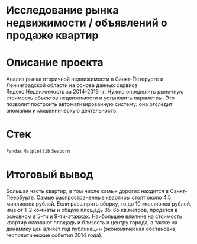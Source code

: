 # Исследование рынка недвижимости / объявлений о продаже квартир 

# Описание проекта 
Анализ рынка вторичной недвижимости в Санкт-Петерурге и Ленинградской области на основе данных сервиса Яндекс.Недвижимость за 2014-2019 гг.
Нужно определить рыночную стоимость объектов недвижимости и установить параметры. 
Это позволит построить автоматизированную систему: она отследит аномалии и мошенническую деятельность.

# Cтек

`Pandas`
`Matplotlib`
`Seaborn`

# Итоговый вывод
Большая часть квартир, в том числе самых дорогих нахдится в Санкт-Пеербурге. 
Самые распространенные квартиры стоят около 4.5 миллионов рублей.
Если расширить вборку, то до 10 миллионов рублей, имеют 1-2 комнаты и общую площадь 35-65 кв.метров, продатся в основном в 5-ти и 9-ти-этажках. 
Наибольшее влияние на стоимость квартир оказвают площадь и близость к центру города, а также на динамику цен влияет год публикации (экономическая обстановка,
геополитические события 2014 года).
